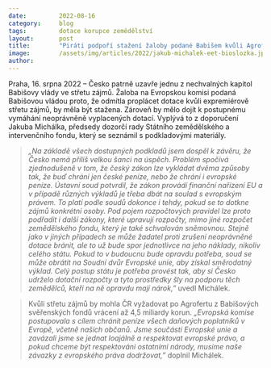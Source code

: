 ```yaml
---
date:         2022-08-16
category:     blog
tags:         dotace korupce zemědělství 
layout:       post
title:        "Piráti podpoří stažení žaloby podané Babišem kvůli Agrofertu na Evropskou komisi a následné vymáhání neoprávněných dotací. Žaloba by neměla příliš velkou šanci na úspěch"
image:        /assets/img/articles/2022/jakub-michalek-eet-bioslozka.jpg
author:       
---
```


Praha, 16. srpna 2022 – Česko patrně uzavře jednu z nechvalných kapitol Babišovy vlády ve střetu zájmů. Žaloba na Evropskou komisi podaná Babišovou vládou proto, že odmítla proplácet dotace kvůli expremiérově střetu zájmů, by měla být stažena. Zároveň by mělo dojít k postupnému vymáhání neoprávněně vyplacených dotací. Vyplývá to z doporučení Jakuba Michálka, předsedy dozorčí rady Státního zemědělského a intervenčního fondu, který se seznámil s podkladovými materiály.

> *„Na základě všech dostupných podkladů jsem dospěl k závěru, že Česko nemá příliš velkou šanci na úspěch. Problém spočívá zjednodušeně v tom, že český zákon lze vykládat dvěma způsoby tak, že buď chrání jen české peníze, nebo že chrání i evropské peníze. Ústavní soud potvrdil, že zákon provádí finanční nařízení EU a v případě různých výkladů je třeba dbát na soulad s evropským právem. To platí podle soudů dokonce i tehdy, pokud se to dotkne zájmů konkrétní osoby. Pod pojem rozpočtových pravidel lze proto podřadit i další zákony, které upravují rozpočty, mimo jiné rozpočet zemědělského fondu, který je také schvalován sněmovnou. Stejně jako v jiných případech se může žadatel proti zrušení neoprávněné dotace bránit, ale to už bude spor jednotlivce na jeho náklady, nikoliv celého státu. Pokud to v budoucnu bude opravdu potřeba, soud se může obrátit na Soudní dvůr Evropské unie, aby získal směrodatný výklad. Celý postup státu je potřeba provést tak, aby si Česko udrželo dotační rozpočty a tyto prostředky šly na podporu těch zemědělců, kteří na ně opravdu mají nárok,”* uvedl Michálek. 

> Kvůli střetu zájmů by mohla ČR vyžadovat po Agrofertu z Babišových svěřenských fondů vrácení až 4,5 miliardy korun. *„Evropská komise postupovala s cílem chránit peníze všech daňových poplatníků v Evropě, včetně našich občanů. Jsme součástí Evropské unie a zavázali jsme se jednat loajálně a respektovat evropské právo, a pokud chceme být respektováni ostatními národy, musíme naše závazky z evropského práva dodržovat,”* doplnil Michálek.
